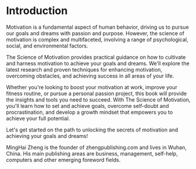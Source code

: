 # Introduction

Motivation is a fundamental aspect of human behavior, driving us to pursue our goals and dreams with passion and purpose. However, the science of motivation is complex and multifaceted, involving a range of psychological, social, and environmental factors.

The Science of Motivation provides practical guidance on how to cultivate and harness motivation to achieve your goals and dreams. We'll explore the latest research and proven techniques for enhancing motivation, overcoming obstacles, and achieving success in all areas of your life.

Whether you're looking to boost your motivation at work, improve your fitness routine, or pursue a personal passion project, this book will provide the insights and tools you need to succeed. With The Science of Motivation, you'll learn how to set and achieve goals, overcome self-doubt and procrastination, and develop a growth mindset that empowers you to achieve your full potential.

Let's get started on the path to unlocking the secrets of motivation and achieving your goals and dreams!


MingHai Zheng is the founder of zhengpublishing.com and lives in Wuhan, China. His main publishing areas are business, management, self-help, computers and other emerging foreword fields.
